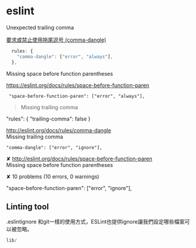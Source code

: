 # eslint


Unexpected trailing comma

[要求或禁止使用拖尾逗号 (comma-dangle)](http://eslint.cn/docs/rules/comma-dangle)

```js
  rules: {
    "comma-dangle": ["error", "always"],
  },
```

Missing space before function parentheses

https://eslint.org/docs/rules/space-before-function-paren

` "space-before-function-paren": ["error", "always"],`

> Missing trailing comma

"rules": { "trailing-comma": false }

http://eslint.org/docs/rules/comma-dangle                
Missing trailing comma

`"comma-dangle": ["error", "ignore"],`

✘  http://eslint.org/docs/rules/space-before-function-paren  
Missing space before function parentheses

✘ 10 problems (10 errors, 0 warnings)

 "space-before-function-paren": ["error", "ignore"],


## Linting tool

 .eslintignore
和git一樣的使用方式，ESLint也提供ignore讓我們設定哪些檔案可以被忽略。

```js
lib/
```